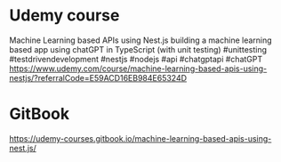 # Udemy course
Machine Learning based APIs using Nest.js
building a machine learning based app using chatGPT in TypeScript (with unit testing)
#unittesting #testdrivendevelopment #nestjs #nodejs #api #chatgptapi #chatGPT 
https://www.udemy.com/course/machine-learning-based-apis-using-nestjs/?referralCode=E59ACD16EB984E65324D

# GitBook

https://udemy-courses.gitbook.io/machine-learning-based-apis-using-nest.js/
